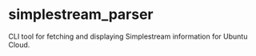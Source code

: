 # simplestream_parser
CLI tool for fetching and displaying Simplestream information for Ubuntu Cloud.

